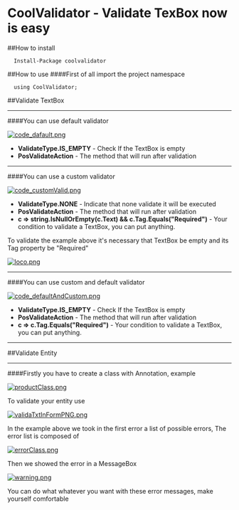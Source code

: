 # CoolValidator - Validate TexBox now is easy

##How to install
```
  Install-Package coolvalidator
```

##How to use 
####First of all import the project namespace
```
  using CoolValidator;
```

##Validate TextBox
___

####You can use default validator

[![code_dafault.png](https://s16.postimg.org/9qao83lo5/code_dafault.png)](https://postimg.org/image/txo40ej5d/)

<ul>
<li><b> ValidateType.IS_EMPTY</b> - Check If the TextBox is empty</li>
<li><b>PosValidateAction</b> - The method that will run after validation</li>
</ul>

___

####You can use a custom validator

[![code_customValid.png](https://s16.postimg.org/wqhbkfjhx/code_custom_Valid.png)](https://postimg.org/image/huiscu835/)

<ul>
<li><b>ValidateType.NONE</b> - Indicate that none validate it will be executed</li>
<li><b>PosValidateAction</b> - The method that will run after validation</li>
<li><b>c => string.IsNullOrEmpty(c.Text) && c.Tag.Equals("Required")</b> - Your condition to validate a TextBox, you can put anything.</li>
</ul>

To validate the example above it's necessary that TextBox be empty and its Tag property be "Required"

[![loco.png](https://s13.postimg.org/lauhc9h5j/loco.png)](https://postimg.org/image/vkwwbi70z/)

___

####You can use custom and default validator

[![code_defaultAndCustom.png](https://s16.postimg.org/tyy1ttkz9/code_default_And_Custom.png)](https://postimg.org/image/5v7a5j2i9/)

<ul>
<li><b>ValidateType.IS_EMPTY</b> - Check If the TextBox is empty</li>
<li><b>PosValidateAction</b> - The method that will run after validation</li>
<li><b>c => c.Tag.Equals("Required")</b> - Your condition to validate a TextBox, you can put anything.</li>
</ul>

___
##Validate Entity
___

####Firstly you have to create a class with Annotation, example

[![productClass.png](https://s13.postimg.org/evu7xzbpj/product_Class.png)](https://postimg.org/image/ceigqprsz/)

To validate your entity use 

[![validaTxtInFormPNG.png](https://s13.postimg.org/u4p78vbpj/valida_Txt_In_Form_PNG.png)](https://postimg.org/image/t2f0qbsw3/)

In the example above we took in the first error a list of possible errors, The error list is composed of

[![errorClass.png](https://s13.postimg.org/z0ns3g5jb/error_Class.png)](https://postimg.org/image/yb4zr34zn/)

Then we showed the error in a MessageBox

[![warning.png](https://s13.postimg.org/5cpl1muiv/warning.png)](https://postimg.org/image/k8o4985xf/)

You can do what whatever you want with these error messages, make yourself comfortable
